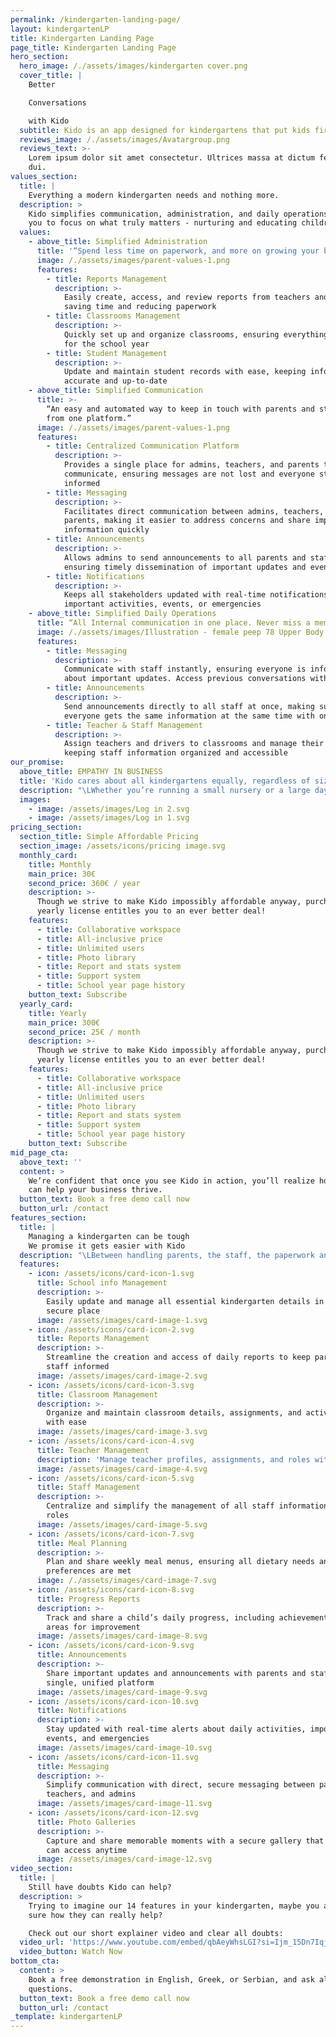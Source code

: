 ```yaml
---
permalink: /kindergarten-landing-page/
layout: kindergartenLP
title: Kindergarten Landing Page
page_title: Kindergarten Landing Page
hero_section:
  hero_image: /./assets/images/kindergarten cover.png
  cover_title: |
    Better

    Conversations

    with Kido
  subtitle: Kido is an app designed for kindergartens that put kids first
  reviews_image: /./assets/images/Avatargroup.png
  reviews_text: >-
    Lorem ipsum dolor sit amet consectetur. Ultrices massa at dictum feugiat
    dui.
values_section:
  title: |
    Everything a modern kindergarten needs and nothing more.
  description: >
    Kido simplifies communication, administration, and daily operations allowing
    you to focus on what truly matters - nurturing and educating children.
  values:
    - above_title: Simplified Administration
      title: '“Spend less time on paperwork, and more on growing your business!”'
      image: /./assets/images/parent-values-1.png
      features:
        - title: Reports Management
          description: >-
            Easily create, access, and review reports from teachers and staff,
            saving time and reducing paperwork
        - title: Classrooms Management
          description: >-
            Quickly set up and organize classrooms, ensuring everything is ready
            for the school year
        - title: Student Management
          description: >-
            Update and maintain student records with ease, keeping information
            accurate and up-to-date
    - above_title: Simplified Communication
      title: >-
        “An easy and automated way to keep in touch with parents and staff, all
        from one platform.”
      image: /./assets/images/parent-values-1.png
      features:
        - title: Centralized Communication Platform
          description: >-
            Provides a single place for admins, teachers, and parents to
            communicate, ensuring messages are not lost and everyone stays
            informed
        - title: Messaging
          description: >-
            Facilitates direct communication between admins, teachers, and
            parents, making it easier to address concerns and share important
            information quickly
        - title: Announcements
          description: >-
            Allows admins to send announcements to all parents and staff,
            ensuring timely dissemination of important updates and events
        - title: Notifications
          description: >-
            Keeps all stakeholders updated with real-time notifications about
            important activities, events, or emergencies
    - above_title: Simplified Daily Operations
      title: “All Internal communication in one place. Never miss a memo.”
      image: /./assets/images/Illustration - female peep 78 Upper Body.png
      features:
        - title: Messaging
          description: >-
            Communicate with staff instantly, ensuring everyone is informed
            about important updates. Access previous conversations with ease
        - title: Announcements
          description: >-
            Send announcements directly to all staff at once, making sure
            everyone gets the same information at the same time with one click
        - title: Teacher & Staff Management
          description: >-
            Assign teachers and drivers to classrooms and manage their details,
            keeping staff information organized and accessible
our_promise:
  above_title: EMPATHY IN BUSINESS
  title: 'Kido cares about all kindergartens equally, regardless of size or budget'
  description: "\LWhether you’re running a small nursery or a large daycare center, it doesn’t matter! We are on a mission to make our solution affordable to everyone! For us, no business is too small.\n\nWith Kido, get used to full blown transparency and honesty.\n\nThere are no hidden fees, no sudden price hikes, and no tiered premium subscriptions that favor larger institutions.\n\nEvery feature we provide is available to all users, big or small, from the moment they sign up.\n\nOur pricing is straightforward and fair, ensuring that your kindergarten receives the best service without any\nsurprises along the way.\n"
  images:
    - image: /assets/images/Log in 2.svg
    - image: /assets/images/Log in 1.svg
pricing_section:
  section_title: Simple Affordable Pricing
  section_image: /assets/icons/pricing image.svg
  monthly_card:
    title: Monthly
    main_price: 30€
    second_price: 360€ / year
    description: >-
      Though we strive to make Kido impossibly affordable anyway, purchasing a
      yearly license entitles you to an ever better deal!
    features:
      - title: Collaborative workspace
      - title: All-inclusive price
      - title: Unlimited users
      - title: Photo library
      - title: Report and stats system
      - title: Support system
      - title: School year page history
    button_text: Subscribe
  yearly_card:
    title: Yearly
    main_price: 300€
    second_price: 25€ / month
    description: >-
      Though we strive to make Kido impossibly affordable anyway, purchasing a
      yearly license entitles you to an ever better deal!
    features:
      - title: Collaborative workspace
      - title: All-inclusive price
      - title: Unlimited users
      - title: Photo library
      - title: Report and stats system
      - title: Support system
      - title: School year page history
    button_text: Subscribe
mid_page_cta:
  above_text: ''
  content: >
    We’re confident that once you see Kido in action, you’ll realize how much it
    can help your business thrive.
  button_text: Book a free demo call now
  button_url: /contact
features_section:
  title: |
    Managing a kindergarten can be tough
    We promise it gets easier with Kido
  description: "\LBetween handling parents, the staff, the paperwork and everything in between, it almost feels like we’re shifting focus away from the most important thing – the kids.\n\nThat’s where Kido steps in.\n\nWe are here to make everything easier and simpler for you, so you actually can focus on growing your business and nurturing children. Check out our full list of features and click on some of them to reveal more\n"
  features:
    - icon: /assets/icons/card-icon-1.svg
      title: School info Management
      description: >-
        Easily update and manage all essential kindergarten details in one
        secure place
      image: /assets/images/card-image-1.svg
    - icon: /assets/icons/card-icon-2.svg
      title: Reports Management
      description: >-
        Streamline the creation and access of daily reports to keep parents and
        staff informed
      image: /assets/images/card-image-2.svg
    - icon: /assets/icons/card-icon-3.svg
      title: Classroom Management
      description: >-
        Organize and maintain classroom details, assignments, and activities
        with ease
      image: /assets/images/card-image-3.svg
    - icon: /assets/icons/card-icon-4.svg
      title: Teacher Management
      description: 'Manage teacher profiles, assignments, and roles within your kindergarten'
      image: /assets/images/card-image-4.svg
    - icon: /assets/icons/card-icon-5.svg
      title: Staff Management
      description: >-
        Centralize and simplify the management of all staff information and
        roles
      image: /assets/images/card-image-5.svg
    - icon: /assets/icons/card-icon-7.svg
      title: Meal Planning
      description: >-
        Plan and share weekly meal menus, ensuring all dietary needs and
        preferences are met
      image: /./assets/images/card-image-7.svg
    - icon: /assets/icons/card-icon-8.svg
      title: Progress Reports
      description: >-
        Track and share a child’s daily progress, including achievements and
        areas for improvement
      image: /assets/images/card-image-8.svg
    - icon: /assets/icons/card-icon-9.svg
      title: Announcements
      description: >-
        Share important updates and announcements with parents and staff in a
        single, unified platform
      image: /assets/images/card-image-9.svg
    - icon: /assets/icons/card-icon-10.svg
      title: Notifications
      description: >-
        Stay updated with real-time alerts about daily activities, important
        events, and emergencies
      image: /assets/images/card-image-10.svg
    - icon: /assets/icons/card-icon-11.svg
      title: Messaging
      description: >-
        Simplify communication with direct, secure messaging between parents,
        teachers, and admins
      image: /assets/images/card-image-11.svg
    - icon: /assets/icons/card-icon-12.svg
      title: Photo Galleries
      description: >-
        Capture and share memorable moments with a secure gallery that parents
        can access anytime
      image: /assets/images/card-image-12.svg
video_section:
  title: |
    Still have doubts Kido can help?
  description: >
    Trying to imagine our 14 features in your kindergarten, maybe you are not
    sure how they can really help?

    Check out our short explainer video and clear all doubts:
  video_url: 'https://www.youtube.com/embed/qbAeyWhsLGI?si=Ijm_15Dn7Iqj4JWF'
  video_button: Watch Now
bottom_cta:
  content: >
    Book a free demonstration in English, Greek, or Serbian, and ask all your
    questions.
  button_text: Book a free demo call now
  button_url: /contact
_template: kindergartenLP
---
```


